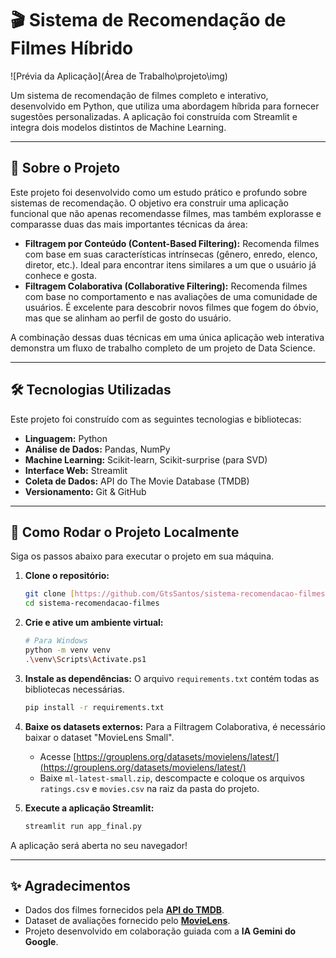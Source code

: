 # 🎬 Sistema de Recomendação de Filmes Híbrido

![Prévia da Aplicação](Área de Trabalho\projeto\img)

Um sistema de recomendação de filmes completo e interativo, desenvolvido em Python, que utiliza uma abordagem híbrida para fornecer sugestões personalizadas. A aplicação foi construída com Streamlit e integra dois modelos distintos de Machine Learning.

---

## 🚀 Sobre o Projeto

Este projeto foi desenvolvido como um estudo prático e profundo sobre sistemas de recomendação. O objetivo era construir uma aplicação funcional que não apenas recomendasse filmes, mas também explorasse e comparasse duas das mais importantes técnicas da área:

* **Filtragem por Conteúdo (Content-Based Filtering):** Recomenda filmes com base em suas características intrínsecas (gênero, enredo, elenco, diretor, etc.). Ideal para encontrar itens similares a um que o usuário já conhece e gosta.
* **Filtragem Colaborativa (Collaborative Filtering):** Recomenda filmes com base no comportamento e nas avaliações de uma comunidade de usuários. É excelente para descobrir novos filmes que fogem do óbvio, mas que se alinham ao perfil de gosto do usuário.

A combinação dessas duas técnicas em uma única aplicação web interativa demonstra um fluxo de trabalho completo de um projeto de Data Science.

---

## 🛠️ Tecnologias Utilizadas

Este projeto foi construído com as seguintes tecnologias e bibliotecas:

* **Linguagem:** Python
* **Análise de Dados:** Pandas, NumPy
* **Machine Learning:** Scikit-learn, Scikit-surprise (para SVD)
* **Interface Web:** Streamlit
* **Coleta de Dados:** API do The Movie Database (TMDB)
* **Versionamento:** Git & GitHub

---

## 🏁 Como Rodar o Projeto Localmente

Siga os passos abaixo para executar o projeto em sua máquina.

1.  **Clone o repositório:**
    ```bash
    git clone [https://github.com/GtsSantos/sistema-recomendacao-filmes.git](https://github.com/GtsSantos/sistema-recomendacao-filmes.git)
    cd sistema-recomendacao-filmes
    ```

2.  **Crie e ative um ambiente virtual:**
    ```bash
    # Para Windows
    python -m venv venv
    .\venv\Scripts\Activate.ps1
    ```

3.  **Instale as dependências:**
    O arquivo `requirements.txt` contém todas as bibliotecas necessárias.
    ```bash
    pip install -r requirements.txt
    ```

4.  **Baixe os datasets externos:**
    Para a Filtragem Colaborativa, é necessário baixar o dataset "MovieLens Small".
    - Acesse [https://grouplens.org/datasets/movielens/latest/](https://grouplens.org/datasets/movielens/latest/)
    - Baixe `ml-latest-small.zip`, descompacte e coloque os arquivos `ratings.csv` e `movies.csv` na raiz da pasta do projeto.

5.  **Execute a aplicação Streamlit:**
    ```bash
    streamlit run app_final.py
    ```

A aplicação será aberta no seu navegador!

---

## ✨ Agradecimentos

* Dados dos filmes fornecidos pela **[API do TMDB](https://www.themoviedb.org/)**.
* Dataset de avaliações fornecido pelo **[MovieLens](https://grouplens.org/datasets/movielens/)**.
* Projeto desenvolvido em colaboração guiada com a **IA Gemini do Google**.
